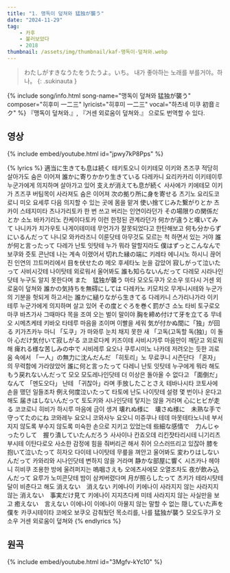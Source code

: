 ```yaml
---
title: "1. 맹독이 덮쳐와 猛独が襲う"
date: "2024-11-29"
tag:
    - 카후
    - 불러보았다
    - 2018
thumbnail: /assets/img/thumbnail/kaf-맹독이-덮쳐와.webp
---
```

> わたしがすきなうたをうたうよ。いち。
내가 좋아하는 노래를 부를거야。하나。
{: .sukinauta }

{% include song/info.html 
    song-name="맹독이 덮쳐와 猛独が襲う"
    composer="히후미 一二三"
    lyricist="히후미 一二三"
    vocal="하츠네 미쿠 初音ミク"
%}
『맹독이 덮쳐와.』,  『거센 외로움이 덮쳐와.』 으로도 번역할 수 있다.
## 영상
{% include embed/youtube.html id="jpwy7kP8Pps" %}

{% lyrics %}
適当に生きても息は続く
테키토오니 이키테모 이키와 츠즈쿠
적당히 살아가도 숨은 이어져
誰かに寄りかかり生きている
다레카니 요리카카리 이키테이루
누군가에게 의지하며 살아가고 있어
支えが消えても息が続く
사사에가 키에테모 이키가 츠즈쿠
버팀목이 사라져도 숨은 이어져
次の拠り所に身を寄せる
츠기노 요리도코로니 미오 요세루
다음 의지할 수 있는 곳에 몸을 맡겨
使い捨てじみた繋がりとか
츠카이 스테지미타 츠나가리토카
한 번 쓰고 버리는 인연이라던가
その場限りの関係だとか
소노 바카기리노 칸케이다토카
이런 한정된 관계라던가
何かが違うと嘆いてみて
나니카가 치가우토 나게이테미테
무언가가 잘못되었다고 한탄해보고
何も分からずにいるんだって
나니모 와카라즈니 이룬닷테
아무것도 모르는 척 하면서 있는 거야
誰が何と言ったって
다레가 난토 잇탓테
누가 뭐라 말할지라도
僕はずっとこんなんで
보쿠와 즛토 콘난데
나는 계속 이랬어서
切れた縁の端に
키레타 에니시노 하시니
끊어진 인연의 끄트머리에서
目を伏せたの
메오 후세타노
눈을 감았어
寂しがって泣いたって
사비시갓테 나이탓테
외로워서 울어봐도
誰も知らないんだって
다레모 시라나인닷테
누구도 알지 못한다며
また　猛独が襲う
마타 모오도쿠가 오소우
또다시 거센 외로움이 덮쳐와
誰かの気持ちを無碍にしては
다레카노 키모치오 무게니시테와
누군가의 기분을 헛되게 하고서는
誰かに縋りながら生きてる
다레카니 스가리나가라 이키테루
누군가에게 의지하며 살고 있어
その度とぐろを巻く罰がさ
소노 타비 토구로오 마쿠 바츠가사
그때마다 목을 조여 오는 벌이 말이야
胸を締め付けて牙を立てる
무네오 시메츠케테 키바오 타테루
마음을 조이며 이빨을 세워
気が付かぬ間に「独」が回る
키가츠카누 마니 「도쿠」가 마와루
눈치 채지 못한 새 「고독(고독할 독(独)」이 돌아
心だけ気付いて寂しがる
코코로다케 키즈이테 사비시가루
마음만이 깨닫고 외로워해
痺れる様な苦しみの中で
시비레루 요오나 쿠루시미노 나카데
저려오는 듯한 괴로움 속에서
「一人」の無力に沈んだんだ
「히토리」노 무료쿠니 시즌단다
「혼자」의 무력함에 가라앉았어
誰に何と言ったって
다레니 난토 잇탓테
누구에게 뭐라 해도
もう戻れないんだって
모오 모도레나인닷테
더 이상은 돌아올 수 없다고
「面倒だ」なんて
「멘도오다」 난테
「귀찮아」라며
手放したことさえ
테바나시타 코토사에
손을 뗐던 일들조차
例え何度泣いたって
타토에 난도 나이탓테
설령 몇 번이나 운다고 해도
届きはしないんだって
토도키와 시나인닷테
닿지는 않을 거라며
心にヒビが走る
코코로니 히비가 하시루
마음에 금이 생겨
壊れぬ様に　壊さぬ様に　未熟な手で守ってたのにね
코와레누 요오니 코와사누 요오니 미쥬쿠나 테데 마못테타노니네
부서지지 않도록 부수지 않도록 미숙한 손으로 지키고 있었는데
些細な感情で　力んじゃったりして　握り潰していたんだろう
사사이나 칸죠오데 리킨쟛타리시테 니기리츠부시테 이탄다로오
사소한 감정에 힘을 줘버리곤 해서 쥐어 으스러뜨리고 있잖아
膝を抱いて泣いたって
히자오 다이테 나이탓테
무릎을 껴안고 울어봐도
変わりはしないんだって
카와리와 시나인닷테
변하지 않을 거라며
静かな部屋に響く
시즈카나 헤야니 히비쿠
조용한 방에 울려퍼지는
嗚咽さえも
오에츠사에모
오열조차도
夜が飲み込んだって
요루가 노미콘닷테
밤이 삼켜버렸다며
月が照らしたって
츠키가 테라시탓테
달이 비춘다고 해도
消えない　消えない
키에나이 키에나이
사라지지 않는 사라지지 않는
消えない　事実だけ見て
키에나이 지지츠다케 미테
사라지지 않는 사실만을 보고
癒えない　言えない
이에나이 이에나이
아물지 않는 말할 수 없는
隠していた声を　僕を
카쿠시테이타 코에오 보쿠오
감춰뒀던 목소리를, 나를
猛独が襲う
모오도쿠가 오소우
거센 외로움이 덮쳐와
{% endlyrics %}

## 원곡
{% include embed/youtube.html id="3Mgfv-kYc10" %}